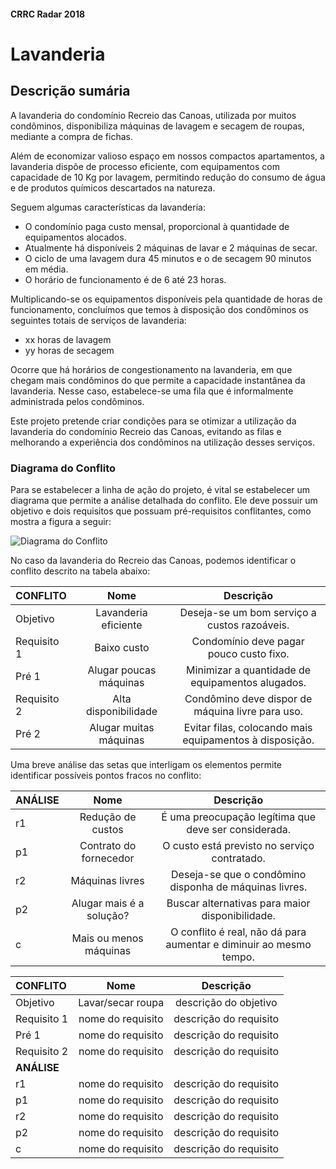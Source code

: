 #### CRRC Radar 2018

# Lavanderia

## Descrição sumária

A lavanderia do condomínio Recreio das Canoas, utilizada por muitos condôminos, disponibiliza máquinas de lavagem e secagem de roupas, mediante a compra de fichas.

Além de economizar valioso espaço em nossos compactos apartamentos, a  lavanderia dispõe de processo eficiente, com equipamentos com capacidade de 10 Kg por lavagem, permitindo redução do consumo de água e de produtos químicos descartados na natureza.

Seguem algumas características da lavanderia:

- O condomínio paga custo mensal, proporcional à quantidade de equipamentos alocados.
- Atualmente há disponíveis 2 máquinas de lavar e 2 máquinas de secar.
- O ciclo de uma lavagem dura 45 minutos e o de secagem 90 minutos em média.
- O horário de funcionamento é de 6 até 23 horas.

Multiplicando-se os equipamentos disponíveis pela quantidade de horas de funcionamento, concluímos que temos à disposição dos condôminos os seguintes totais de serviços de lavanderia:

- xx horas de lavagem
- yy horas de secagem

Ocorre que há horários de congestionamento na lavanderia, em que chegam mais condôminos do que permite a capacidade instantânea da lavanderia. Nesse caso, estabelece-se uma fila que é informalmente administrada pelos condôminos. 

Este projeto pretende criar condições para se otimizar a utilização da lavanderia do condomínio Recreio das Canoas, evitando as filas e melhorando a experiência dos condôminos na utilização desses serviços.

### Diagrama do Conflito

Para se estabelecer a linha de ação do projeto, é vital se estabelecer um diagrama que permite a análise detalhada do conflito. Ele deve possuir um objetivo e dois requisitos que possuam pré-requisitos conflitantes, como mostra a figura a seguir:

![Diagrama do Conflito](https://i.imgur.com/HO7bWxJ.png)

No caso da lavanderia do Recreio das Canoas, podemos identificar o conflito descrito na tabela abaixo:

| **CONFLITO**     | **Nome**         | **Descrição**          |  
| :---             |     :---:        |          :---:         |  
| Objetivo         | Lavanderia eficiente |  Deseja-se um bom serviço a custos razoáveis. |
| Requisito 1      | Baixo custo | Condomínio deve pagar pouco custo fixo.  |  
| Pré 1            | Alugar poucas máquinas |  Minimizar a quantidade de equipamentos alugados. |  
| Requisito 2      | Alta disponibilidade  |  Condômino deve dispor de máquina livre para uso. |  
| Pré 2            | Alugar muitas máquinas |  Evitar filas, colocando mais equipamentos à disposição. |   

Uma breve análise das setas que interligam os elementos permite identificar possíveis pontos fracos no conflito:
 
| **ANÁLISE**      | **Nome**         | **Descrição**          |  
| :---             |     :---:        |          :---:         |   
| r1               | Redução de custos |  É uma preocupação legítima que deve ser considerada.  |
| p1               | Contrato do fornecedor |  O custo está previsto no serviço contratado. | 
| r2               | Máquinas livres |  Deseja-se que o condômino disponha de máquinas livres. | 
| p2               | Alugar mais é a solução? |  Buscar alternativas para maior disponibilidade. | 
| c                | Mais ou menos máquinas |  O conflito é real, não dá para aumentar e diminuir ao mesmo tempo. | 

| **CONFLITO**     | **Nome**          | **Descrição**           |  
| :---             |     :---:         |          :---:          |  
| Objetivo         | Lavar/secar roupa |  descrição do objetivo  |
| Requisito 1      | nome do requisito |  descrição do requisito |  
| Pré 1            | nome do requisito |  descrição do requisito |  
| Requisito 2      | nome do requisito |  descrição do requisito |
| **ANÁLISE**      |                   |                         |   
| r1               | nome do requisito |  descrição do requisito |
| p1               | nome do requisito |  descrição do requisito | 
| r2               | nome do requisito |  descrição do requisito | 
| p2               | nome do requisito |  descrição do requisito | 
| c                | nome do requisito |  descrição do requisito |     

